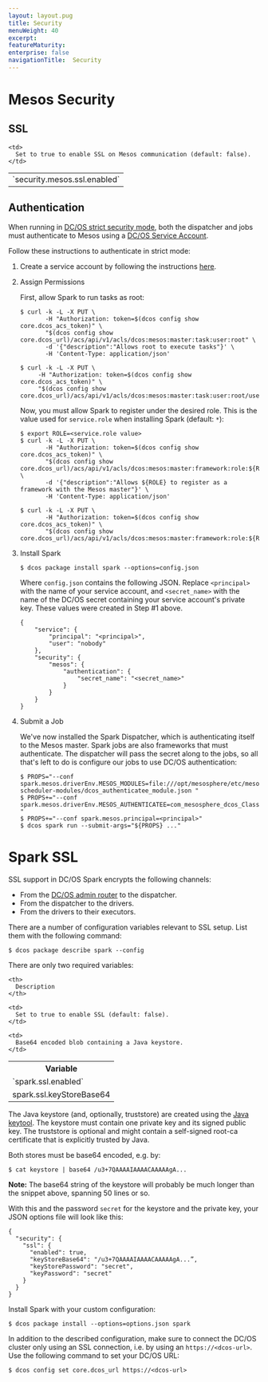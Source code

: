 ```yaml
---
layout: layout.pug
title: Security
menuWeight: 40
excerpt:
featureMaturity:
enterprise: false
navigationTitle:  Security
---
```


<!-- This source repo for this topic is https://github.com/mesosphere/spark-build -->

# Mesos Security

## SSL

<table class="table">
  <tr>
    <td>
      `security.mesos.ssl.enabled`
    </td>

    <td>
      Set to true to enable SSL on Mesos communication (default: false).
    </td>
  </tr>
</table>


## Authentication

When running in [DC/OS strict security mode](/docs/1.9/security/ent/), both the dispatcher and jobs must authenticate to Mesos using a [DC/OS Service Account](/docs/1.9/security/ent/service-auth/).

Follow these instructions to authenticate in strict mode:

1. Create a service account by following the instructions [here](https://docs.mesosphere.com/service-docs/spark/spark-auth/).

1. Assign Permissions

    First, allow Spark to run tasks as root:

    ```
    $ curl -k -L -X PUT \
           -H "Authorization: token=$(dcos config show core.dcos_acs_token)" \
           "$(dcos config show core.dcos_url)/acs/api/v1/acls/dcos:mesos:master:task:user:root" \
           -d '{"description":"Allows root to execute tasks"}' \
           -H 'Content-Type: application/json'

    $ curl -k -L -X PUT \
         -H "Authorization: token=$(dcos config show core.dcos_acs_token)" \
         "$(dcos config show core.dcos_url)/acs/api/v1/acls/dcos:mesos:master:task:user:root/users/${SERVICE_ACCOUNT_NAME}/create"
    ```

    Now, you must allow Spark to register under the desired role. This is the value used for `service.role` when installing Spark (default: `*`):

    ```
    $ export ROLE=<service.role value>
    $ curl -k -L -X PUT \
           -H "Authorization: token=$(dcos config show core.dcos_acs_token)" \
           "$(dcos config show core.dcos_url)/acs/api/v1/acls/dcos:mesos:master:framework:role:${ROLE}" \
           -d '{"description":"Allows ${ROLE} to register as a framework with the Mesos master"}' \
           -H 'Content-Type: application/json'

    $ curl -k -L -X PUT \
           -H "Authorization: token=$(dcos config show core.dcos_acs_token)" \
           "$(dcos config show core.dcos_url)/acs/api/v1/acls/dcos:mesos:master:framework:role:${ROLE}/users/${SERVICE_ACCOUNT_NAME}/create"
    ```

1. Install Spark

    ```
    $ dcos package install spark --options=config.json
    ```

    Where `config.json` contains the following JSON. Replace `<principal>` with the name of your service account, and `<secret_name>` with the name of the DC/OS secret containing your service account's private key. These values were created in Step #1 above.

    ```
    {
        "service": {
            "principal": "<principal>",
            "user": "nobody"
        },
        "security": {
            "mesos": {
                "authentication": {
                    "secret_name": "<secret_name>"
                }
            }
        }
    }
    ```

1. Submit a Job

    We've now installed the Spark Dispatcher, which is authenticating itself to the Mesos master. Spark jobs are also frameworks that must authenticate. The dispatcher will pass the secret along to the jobs, so all that's left to do is configure our jobs to use DC/OS authentication:

    ```
    $ PROPS="--conf spark.mesos.driverEnv.MESOS_MODULES=file:///opt/mesosphere/etc/mesos-scheduler-modules/dcos_authenticatee_module.json "
    $ PROPS+="--conf spark.mesos.driverEnv.MESOS_AUTHENTICATEE=com_mesosphere_dcos_ClassicRPCAuthenticatee "
    $ PROPS+="--conf spark.mesos.principal=<principal>"
    $ dcos spark run --submit-args="${PROPS} ..."
    ```

# Spark SSL

SSL support in DC/OS Spark encrypts the following channels:

*   From the [DC/OS admin router][11] to the dispatcher.
*   From the dispatcher to the drivers.
*   From the drivers to their executors.

There are a number of configuration variables relevant to SSL setup. List them with the following command:

    $ dcos package describe spark --config

There are only two required variables:

<table class="table">
  <tr>
    <th>
      Variable
    </th>

    <th>
      Description
    </th>
  </tr>

  <tr>
    <td>
      `spark.ssl.enabled`
    </td>

    <td>
      Set to true to enable SSL (default: false).
    </td>
  </tr>

  <tr>
    <td>
      spark.ssl.keyStoreBase64
    </td>

    <td>
      Base64 encoded blob containing a Java keystore.
    </td>
  </tr>
</table>

The Java keystore (and, optionally, truststore) are created using the [Java keytool][12]. The keystore must contain one private key and its signed public key. The truststore is optional and might contain a self-signed root-ca certificate that is explicitly trusted by Java.

Both stores must be base64 encoded, e.g. by:

    $ cat keystore | base64 /u3+7QAAAAIAAAACAAAAAgA...

**Note:** The base64 string of the keystore will probably be much longer than the snippet above, spanning 50 lines or so.

With this and the password `secret` for the keystore and the private key, your JSON options file will look like this:

    {
      "security": {
        "ssl": {
          "enabled": true,
          "keyStoreBase64": "/u3+7QAAAAIAAAACAAAAAgA...”,
          "keyStorePassword": "secret",
          "keyPassword": "secret"
        }
      }
    }

Install Spark with your custom configuration:

    $ dcos package install --options=options.json spark

In addition to the described configuration, make sure to connect the DC/OS cluster only using an SSL connection, i.e. by using an `https://<dcos-url>`. Use the following command to set your DC/OS URL:

    $ dcos config set core.dcos_url https://<dcos-url>

 [11]: /docs/1.9/overview/architecture/components/
 [12]: http://docs.oracle.com/javase/8/docs/technotes/tools/unix/keytool.html
